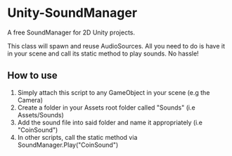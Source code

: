 # Unity-SoundManager
A free SoundManager for 2D Unity projects.

This class will spawn and reuse AudioSources. All you need to do is have it in your scene
and call its static method to play sounds. No hassle!

## How to use
1) Simply attach this script to any GameObject in your scene (e.g the Camera)
2) Create a folder in your Assets root folder called "Sounds" (i.e Assets/Sounds)
3) Add the sound file into said folder and name it appropriately (i.e "CoinSound")
4) In other scripts, call the static method via SoundManager.Play("CoinSound")

